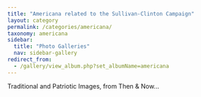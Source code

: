 ```yaml
---
title: "Americana related to the Sullivan-Clinton Campaign"
layout: category
permalink: /categories/americana/
taxonomy: americana
sidebar:
  title: "Photo Galleries"
  nav: sidebar-gallery
redirect_from:
  - /gallery/view_album.php?set_albumName=americana
---
```

Traditional and Patriotic Images, from Then & Now...

